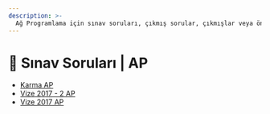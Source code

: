 ```yaml
---
description: >-
  Ağ Programlama için sınav soruları, çıkmış sorular, çıkmışlar veya önceki senelerde çıkan sorular
---
```


# 📃 Sınav Soruları \| AP

<!--YPackage.YGitbookIntegration-tarafından-otomatik-oluşturulmuştur-->

- [Karma AP](Karma%20AP.pdf)
- [Vize 2017 - 2 AP](Vize%202017%20-%202%20AP.pdf)
- [Vize 2017 AP](Vize%202017%20AP.pdf)

<!--YPackage.YGitbookIntegration-tarafından-otomatik-oluşturulmuştur-->
